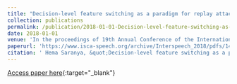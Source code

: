 ```yaml
---
title: "Decision-level feature switching as a paradigm for replay attack detection"
collection: publications
permalink: /publication/2018-01-01-Decision-level-feature-switching-as-a-paradigm-for-replay-attack-detection
date: 2018-01-01
venue: 'In the proceedings of 19th Annual Conference of the International Speech Communication Association'
paperurl: 'https://www.isca-speech.org/archive/Interspeech_2018/pdfs/1494.pdf'
citation: ' Hema Saranya, &quot;Decision-level feature switching as a paradigm for replay attack detection.&quot; In the proceedings of 19th Annual Conference of the International Speech Communication Association, 2018.'
---
```

[Access paper here](https://www.isca-speech.org/archive/Interspeech_2018/pdfs/1494.pdf){:target="_blank"}
